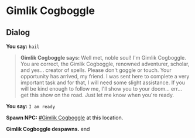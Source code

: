 # Gimlik Cogboggle
## Dialog

**You say:** `hail`



>**Gimlik Cogboggle says:** Well met, noble soul!  I'm Gimlik Cogboggle. You are correct, the Gimlik Cogboggle, renowned adventurer, scholar, and yes... creator of spells.  Please don't goggle or touch.  Your opportunity has arrived, my friend.  I was sent here to complete a very important task and for that, I will need some slight assistance.  If you will be kind enough to follow me, I'll show you to your doom... err... get this show on the road.  Just let me know when you're ready.

**You say:** `I am ready`



**Spawn NPC:**  [\#Gimlik Cogboggle](/npc/48402) at this location.


**Gimlik Cogboggle despawns.**
end
